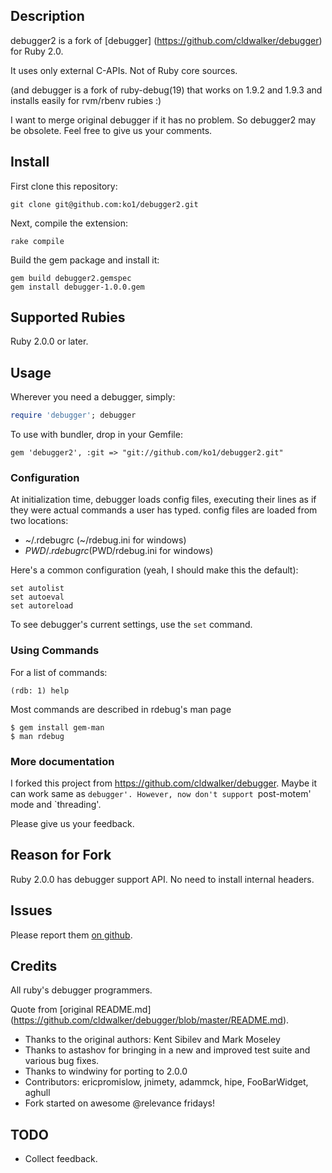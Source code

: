 ## Description

debugger2 is a fork of [debugger] (https://github.com/cldwalker/debugger) for Ruby 2.0.

It uses only external C-APIs. Not of Ruby core sources.

(and debugger is a fork of ruby-debug(19) that works on 1.9.2 and 1.9.3 and installs easily for rvm/rbenv rubies :)

I want to merge original debugger if it has no problem. So debugger2 may be obsolete. Feel free to give us your comments.

## Install

First clone this repository:

```shell
git clone git@github.com:ko1/debugger2.git
```

Next, compile the extension:

```shell
rake compile
```

Build the gem package and install it:

```shell
gem build debugger2.gemspec
gem install debugger-1.0.0.gem
```

## Supported Rubies

Ruby 2.0.0 or later.

## Usage

Wherever you need a debugger, simply:

```ruby
require 'debugger'; debugger
```

To use with bundler, drop in your Gemfile:

    gem 'debugger2', :git => "git://github.com/ko1/debugger2.git"

### Configuration

At initialization time, debugger loads config files, executing their lines
as if they were actual commands a user has typed. config files are loaded
from two locations:

* ~/.rdebugrc (~/rdebug.ini for windows)
* $PWD/.rdebugrc ($PWD/rdebug.ini for windows)

Here's a common configuration (yeah, I should make this the default):

    set autolist
    set autoeval
    set autoreload

To see debugger's current settings, use the `set` command.

### Using Commands

For a list of commands:

    (rdb: 1) help

Most commands are described in rdebug's man page

    $ gem install gem-man
    $ man rdebug

### More documentation

I forked this project from <https://github.com/cldwalker/debugger>.
Maybe it can work same as `debugger'.
However, now don't support `post-motem' mode and `threading'.

Please give us your feedback.

## Reason for Fork

Ruby 2.0.0 has debugger support API. No need to install internal headers.

## Issues
Please report them [on github](http://github.com/ko1/debugger2/issues).

## Credits

All ruby's debugger programmers.

Quote from [original README.md] (https://github.com/cldwalker/debugger/blob/master/README.md).

* Thanks to the original authors: Kent Sibilev and Mark Moseley
* Thanks to astashov for bringing in a new and improved test suite and various bug fixes.
* Thanks to windwiny for porting to 2.0.0
* Contributors: ericpromislow, jnimety, adammck, hipe, FooBarWidget, aghull
* Fork started on awesome @relevance fridays!

## TODO

* Collect feedback.

